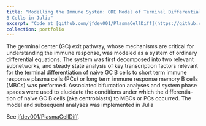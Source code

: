 ```yaml
---
title: "Modelling the Immune System: ODE Model of Terminal Differential of
B Cells in Julia"
excerpt: "Code at [github.com/jfdev001/PlasmaCellDiff](https://github.com/jfdev001/PlasmaCellDiff)<br/><img src='/images/plasma_cell_diff_white_bg.png'>"
collection: portfolio
---
```


The germinal center (GC) exit pathway, whose mechanisms are
critical for understanding the immune response, was modeled as a system of ordinary 
differential equations. The system was first decomposed into two relevant subnetworks,
and steady state analysis of key transcription factors relevant for the terminal 
differentiation of naive GC B cells to short term immune response plasma cells 
(PCs) or long term
immune response memory B cells (MBCs) was performed. Associated bifurcation analyses
and system phase spaces were used to elucidate the conditions under which the differentia-
tion of naive GC B cells (aka centroblasts) to MBCs or PCs occurred. The model and 
subsequent analyses was implemented in Julia

See [jfdev001/PlasmaCellDiff](https://github.com/jfdev001/PlasmaCellDiff).
